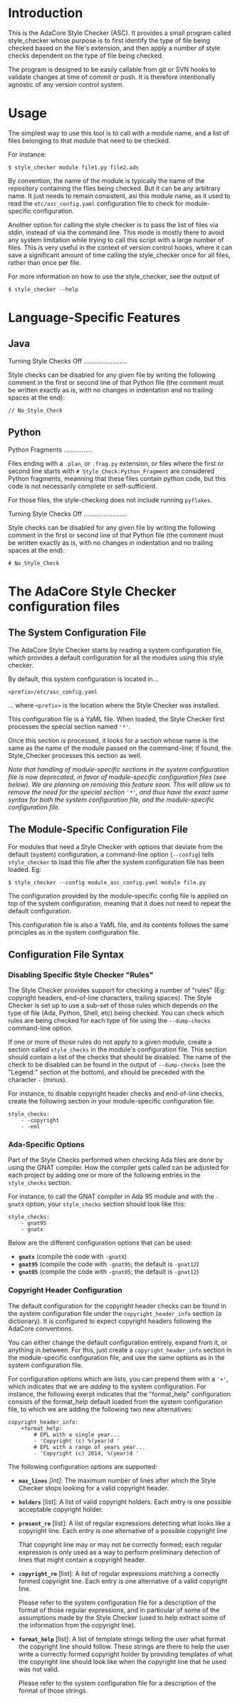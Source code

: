 Introduction
============

This is the AdaCore Style Checker (ASC). It provides a small program
called style_checker whose purpose is to first identify the type of
file being checked based on the file's extension, and then apply
a number of style checks dependent on the type of file being checked.

The program is designed to be easily callable from git or SVN hooks
to validate changes at time of commit or push. It is therefore
intentionally agnostic of any version control system.

Usage
=====

The simplest way to use this tool is to call with a module name, and
a list of files belonging to that module that need to be checked.

For instance:

    $ style_checker module file1.py file2.ads

By convention, the name of the module is typically the name of
the repository containing the files being checked. But it can be
any arbitrary name. It just needs to remain consistent, asi
this module name, as it used to read the `etc/asc_config.yaml`
configuration file to check for module-specific configuration.

Another option for calling the style checker is to pass
the list of files via stdin, instead of via the command line.
This mode is mostly there to avoid any system limitation while
trying to call this script with a large number of files. This is
very useful in the context of version control hooks, where it
can save a significant amount of time calling the style_checker
once for all files, rather than once per file.

For more information on how to use the style_checker, see the output
of

    $ style_checker --help

Language-Specific Features
==========================

Java
----

Turning Style Checks Off
........................

Style checks can be disabled for any given file by writing the following
comment in the first or second line of that Python file (the comment
must be written exactly as is, with no changes in indentation and no
trailing spaces at the end):

    // No_Style_Check

Python
------

Python Fragments
................

Files ending with a `.plan`, or `.frag.py` extension, or files where
the first or second line starts with `# Style_Check:Python_Fragment`
are considered Python fragments, meanning that these files contain python
code, but this code is not necessarily complete or self-sufficient.

For those files, the style-checking does not include running `pyflakes`.

Turning Style Checks Off
........................

Style checks can be disabled for any given file by writing the following
comment in the first or second line of that Python file (the comment
must be written exactly as is, with no changes in indentation and no
trailing spaces at the end):

    # No_Style_Check


The AdaCore Style Checker configuration files
=============================================

The System Configuration File
-----------------------------

The AdaCore Style Checker starts by reading a system configuration
file, which provides a default configuration for all the modules
using this style checker.

By default, this system configuration is located in...

    <prefix>/etc/asc_config.yaml

... where `<prefix>` is the location where the Style Checker
was installed.

This configuration file is a YaML file. When loaded, the Style
Checker first processes the special section named `'*'`.

Once this section is processed, it looks for a section whose name
is the same as the name of the module passed on the command-line;
if found, the Style_Checker processes this section as well.

*Note that handling of module-specific sections in the system
configuration file is now deprecated, in favor of module-specific
configuration files (see below). We are planning on removing this
feature soon. This will allow us to remove the need for the special
section `'*'`, and thus have the exact same syntax for both
the system configuration file, and the module-specific configuration
file.*

The Module-Specific Configuration File
--------------------------------------

For modules that need a Style Checker with options that deviate
from the default (system) configuration, a command-line option
(`--config`) tells `style_checker` to load this file after the
system configuration file has been loaded. Eg:

    $ style_checker --config module_asc_config.yaml module file.py

The configuration provided by the module-specific config file is
applied on top of the system configuration, meaning that it does
not need to repeat the default configuration.

This configuration file is also a YaML file, and its contents follows
the same principles as in the system configuration file.

Configuration File Syntax
-------------------------

### Disabling Specific Style Checker "Rules"

The Style Checker provides support for checking a number of "rules"
(Eg: copyright headers, end-of-line characters, trailing spaces).
The Style Checker is set up to use a sub-set of those rules which
depends on the type of file (Ada, Python, Shell, etc) being checked.
You can check which rules are being checked for each type of file
using the `--dump-checks` command-line option.

If one or more of those rules do not apply to a given module,
create a section called `style_checks` in the module's configuration
file. This section should contain a list of the checks that should
be disabled. The name of the check to be disabled can be found
in the output of `--dump-checks` (see the "Legend:" section at
the bottom), and should be preceded with the character `-` (minus).

For instance, to disable copyright header checks and end-of-line
checks, create the following section in your module-specific
configuration file:

    style_checks:
        - -copyright
        - -eol

### Ada-Specific Options

Part of the Style Checks performed when checking Ada files are done
by using the GNAT compiler. How the compiler gets called can be
adjusted for each project by adding one or more of the following
entries in the `style_checks` section.

For instance, to call the GNAT compiler in Ada 95 module and with
the `-gnatX` option, your `style_checks` section should look like
this:

    style_checks:
        - gnat95
        - gnatx

Below are the different configuration options that can be used:

* **`gnatx`** (compile the code with `-gnatX`)
* **`gnat95`** (compile the code with `-gnat95`; the default is `-gnat12`)
* **`gnat05`** (compile the code with `-gnat05`; the default is `-gnat12`)

### Copyright Header Configuration

The default configuration for the copyright header checks can
be found in the system configuration file under the
`copyright_header_info` section (a dictionary). It is configured
to expect copyright headers following the AdaCore conventions.

You can either change the default configuration entirely, expand
from it, or anything in between. For this, just create a
`copyright_header_info` section in the module-specific configuration
file, and use the same options as in the system configuration file.

For configuration options which are lists, you can prepend them
with a `'+'`, which indicates that we are *adding* to the system
configuration. For instance, the following exerpt indicates that
the "format_help" configuration consists of the format_help
default loaded from the system configuration file, to which
we are adding the following two new alternatives:

    copyright_header_info:
        +format_help:
            # EPL with a single year...
            - 'Copyright (c) %(year)d '
            # EPL with a range of years year...
            - 'Copyright (c) 2014, %(year)d '

The following configuration options are supported:

* **`max_lines`** *[int]*:
  The maximum number of lines after which the Style Checker stops
  looking for a valid copyright header.

* **`holders`** [list]:
  A list of valid copyright holders. Each entry is one possible
  acceptable copyright holder.

* **`present_re`** [list]:
  A list of regular expressions detecting what looks like a copyright
  line. Each entry is one alternative of a possible copyright line

  That copyright line may or may not be correctly formed; each
  regular expression is only used as a way to perform preliminary
  detection of lines that might contain a copyright header.

* **`copyright_re`** [list]:
  A list of regular expressions matching a correctly formed copyright
  line. Each entry is one alternative of a valid copyright line.

  Please refer to the system configuration file for a description
  of the format of those regular expressions, and in particular
  of some of the assumptions made by the Style Checker (used to
  help extract some of the information from the copyright line).

* **`format_help`** [list]:
  A list of template strings telling the user what format the copyright
  line should follow. These strings are there to help the user write
  a correctly formed copyright holder by providing templates of what
  the copyright line should look like when the copyright line that
  he used was not valid.

  Please refer to the system configuration file for a description
  of the format of those strings.

